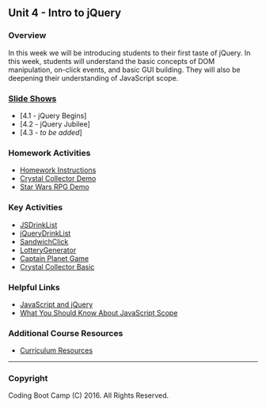 ## Unit 4 - Intro to jQuery

### Overview

In this week we will be introducing students to their first taste of jQuery. In this week, students will understand the basic concepts of DOM manipulation, on-click events, and basic GUI building. They will also be deepening their understanding of JavaScript scope.

### [Slide Shows](Presentations)

* [4.1 - jQuery Begins]
* [4.2 - jQuery Jubilee]
* [4.3 - *to be added*]

### Homework Activities

* [Homework Instructions](../homework/04-jquery/homework_instructions.md)
* [Crystal Collector Demo](../homework/04-jquery/homework_demos/crystalsCollector_demo.mp4)
* [Star Wars RPG Demo](../homework/04-jquery/homework_demos/starwars_demo.mp4)

### Key Activities

* [JSDrinkList](Activities/02-JSDrinkList)
* [jQueryDrinkList](Activities/04-jQueryDrinkList)
* [SandwichClick](Activities/06-SandwichClick)
* [LotteryGenerator](Activities/08-LotteryGenerator)
* [Captain Planet Game](Activities/10-CaptainPlanetGame)
* [Crystal Collector Basic](Activities/12-CrystalExample)

### Helpful Links

* [JavaScript and jQuery](http://www.amazon.com/JavaScript-JQuery-Interactive-Front-End-Development/dp/1118531647/ref=sr_1_1?s=books&ie=UTF8&qid=1460751938&sr=1-1)
* [What You Should Know About JavaScript Scope](https://spin.atomicobject.com/2014/10/20/javascript-scope-closures/)

### Additional Course Resources

* [Curriculum Resources](https://github.com/coding-boot-camp/curriculum-resources)

- - -

### Copyright

Coding Boot Camp (C) 2016. All Rights Reserved.
